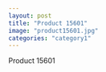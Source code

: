 ```yaml
---
layout: post
title: "Product 15601"
image: "product15601.jpg"
categories: "category1"
---
```

Product 15601
